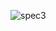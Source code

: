 ![spec3](https://user-images.githubusercontent.com/90688478/159148583-cda61f6a-1171-40d6-b781-71c478e55a5f.jpg)
